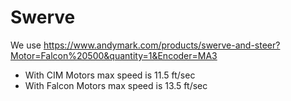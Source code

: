# Swerve
We use https://www.andymark.com/products/swerve-and-steer?Motor=Falcon%20500&quantity=1&Encoder=MA3

* With CIM Motors max speed is 11.5 ft/sec
* With Falcon Motors max speed is 13.5 ft/sec

